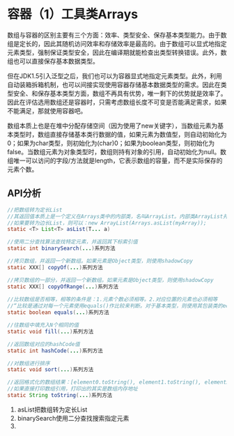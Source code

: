 # 容器（1）工具类Arrays

数组与容器的区别主要有三个方面：效率、类型安全、保存基本类型能力。由于数组是定长的，因此其随机访问效率和存储效率是最高的。由于数组可以显式地指定元素类型，强制保证类型安全，因此在编译期就能检查出类型转换错误。此外，数组也可以直接保存基本数据类型。

但在JDK1.5引入泛型之后，我们也可以为容器显式地指定元素类型。此外，利用自动装箱拆箱机制，也可以间接实现使用容器存储基本数据类型的需求。因此在类型安全、和保存基本类型方面，数组不再具有优势，唯一剩下的优势就是效率了。因此在评估选用数组还是容器时，只需考虑数组长度不可变是否能满足需求，如果不能满足，那就使用容器吧。

数组本质上也是在堆中分配存储空间（因为使用了new关键字），当数组元素为基本类型时，数组直接存储基本类行数据的值，如果元素为数值型，则自动初始化为0；如果为char类型，则初始化为(char)0；如果为boolean类型，则初始化为false。当数组元素为对象类型时，数组则持有对象的引用，自动初始化为null。数组唯一可以访问的字段/方法就是length，它表示数组的容量，而不是实际保存的元素个数。



## API分析

```java
//把数组转为定长List
//其返回值本质上是一个定义在Arrays类中的内部类，名叫ArrayList。内部类ArrayList并没有提供add和remove方法，因此你无法新增、删除它的元素（保持定长）
//如果要转为边长List，则可以：new ArrayList(Arrays.asList(myArray));
static <T> List<T> asList(T... a)

//使用二分查找算法查找特定元素，并返回其下标索引值
static int binarySearch(...)系列方法

//拷贝数组，并返回一个新数组。如果元素是Object类型，则使用shadowCopy
static XXX[] copyOf(...)系列方法

//拷贝数组的一部分，并返回一个新数组。如果元素是Object类型，则使用shadowCopy
static XXX[] copyOfRange(...)系列方法
  
//比较数组是否相等，相等的条件是：1.元素个数必须相等。2.对应位置的元素也必须相等
//“比较是通过对每一个元素使用equals()作比较来判断。对于基本类型，则使用其包装类的equals方法
static boolean equals(...)系列方法

//往数组中填充入N个相同的值
static void fill(...)系列方法

//返回数组对应的hashCode值
static int hashCode(...)系列方法

//对数组进行排序
static void sort(...)系列方法

//返回格式化的数组结果：[element0.toString(), element1.toString(), element2.toString()...]
//如果直接打印数组引用，打印出的其实是数组内存地址
static String toString(...)系列方法
```





1. asList把数组转为定长List
2. binarySearch使用二分查找搜索指定元素
3. ​